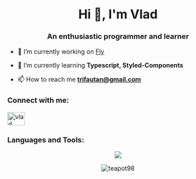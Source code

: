 <h1 align="center">Hi 👋, I'm Vlad</h1>
<h3 align="center">An enthusiastic programmer and learner</h3>

- 🔭 I’m currently working on [Fly](https://github.com/TeaPot98/fly)

- 🌱 I’m currently learning **Typescript, Styled-Components**

- 📫 How to reach me **trifautan@gmail.com**

<h3 align="left">Connect with me:</h3>
<p align="left">
<a href="https://www.linkedin.com/in/vlad-trif%C4%83u%C8%9Ban-160036238/" target="blank"><img align="center" src="https://raw.githubusercontent.com/rahuldkjain/github-profile-readme-generator/master/src/images/icons/Social/linked-in-alt.svg" alt="vlad trifăuțan" height="30" width="40" /></a>
</p>

<h3 align="left">Languages and Tools:</h3>

<p align="center">
  <a href="https://skillicons.dev">
    <img src="https://skillicons.dev/icons?i=html,css,sass,js,ts,nodejs,react,redux,nextjs,express,mongodb,git,heroku&theme=light" />
  </a>
</p>

<p align="center"><img align="center" src="https://github-readme-stats.vercel.app/api/top-langs?username=teapot98&show_icons=true&locale=en&layout=compact" alt="teapot98" /></p>


